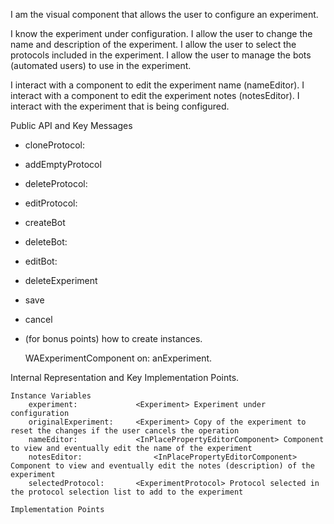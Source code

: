 I am the visual component that allows the user to configure an experiment.

I know the experiment under configuration.
I allow the user to change the name and description of the experiment.
I allow the user to select the protocols included in the experiment.
I allow the user to manage the bots (automated users) to use in the experiment.

I interact with a component to edit the experiment name (nameEditor).
I interact with a component to edit the experiment notes (notesEditor).
I interact with the experiment that is being configured.

Public API and Key Messages

- cloneProtocol:
- addEmptyProtocol
- deleteProtocol:
- editProtocol:
- createBot
- deleteBot:
- editBot:
- deleteExperiment
- save
- cancel
- (for bonus points) how to create instances.

   WAExperimentComponent on: anExperiment.
 
Internal Representation and Key Implementation Points.

	Instance Variables
		experiment:				<Experiment> Experiment under configuration
		originalExperiment: 	<Experiment> Copy of the experiment to reset the changes if the user cancels the operation
		nameEditor:				<InPlacePropertyEditorComponent> Component to view and eventually edit the name of the experiment
		notesEditor:				<InPlacePropertyEditorComponent> Component to view and eventually edit the notes (description) of the experiment
		selectedProtocol: 		<ExperimentProtocol> Protocol selected in the protocol selection list to add to the experiment

    Implementation Points